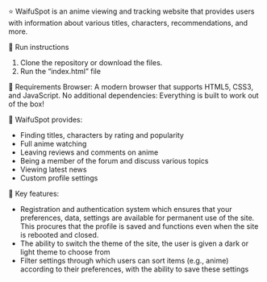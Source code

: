 ⭐️ WaifuSpot is an anime viewing and tracking website that provides users with information about various titles, characters, recommendations, and more. 

🚀 Run instructions
1.	Clone the repository or download the files.
2.	Run the “index.html” file 

🔧 Requirements
Browser: A modern browser that supports HTML5, CSS3, and JavaScript.
No additional dependencies: Everything is built to work out of the box!

🌟 WaifuSpot provides:
-	Finding titles, characters by rating and popularity
-	Full anime watching
-	Leaving reviews and comments on anime
-	Being a member of the forum and discuss various topics
-	Viewing latest news
-	Сustom profile settings 

📜 Key features:
-	 Registration and authentication system which ensures that your preferences, data, settings are available for permanent use of the site. This procures that the profile is saved and functions even when the site is rebooted and closed.
-  The ability to switch the theme of the site, the user is given a dark or light theme to choose from
-  Filter settings through which users can sort items (e.g., anime) according to their preferences, with the ability to save these settings
